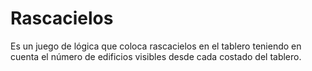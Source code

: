 # Rascacielos
Es un juego de lógica que coloca rascacielos en el tablero teniendo en cuenta el número de edificios visibles desde cada costado del tablero.
